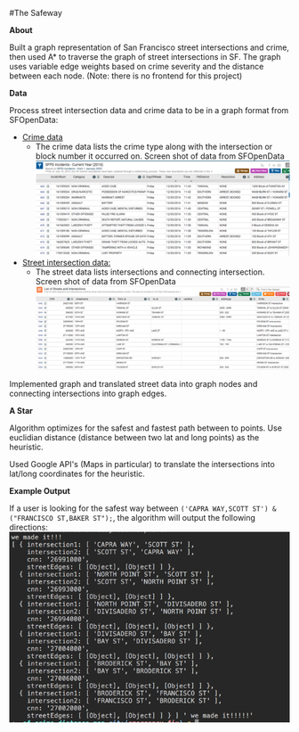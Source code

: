 #The Safeway

**About**

Built a graph representation of San Francisco street intersections and crime, then used A* to traverse the graph of street intersections in SF. The graph uses variable edge weights based on crime severity and the distance between each node. (Note: there is no frontend for this project)

**Data**

Process street intersection data and crime data to be in a graph format from SFOpenData:
 - [Crime data](https://data.sfgov.org/Public-Safety/SFPD-Incidents-Current-Year-2016-/9v2m-8wqu)
   - The crime data lists the crime type along with the intersection or block number it occurred on. Screen shot of data from SFOpenData ![data](https://github.com/courtneyod/sf-crime-distance-map/blob/master/images/crimedata.png)
 - [Street intersection data:](https://data.sfgov.org/Geographic-Locations-and-Boundaries/List-of-Streets-and-Intersections/pu5n-qu5c)
   - The street data lists intersections and connecting intersection. Screen shot of data from SFOpenData ![data](https://github.com/courtneyod/sf-crime-distance-map/blob/master/images/street-intersection.png)

Implemented graph and translated street data into graph nodes and connecting intersections into graph edges.

**A Star**

Algorithm optimizes for the safest and fastest path between to points. Use euclidian distance (distance between two lat and long points) as the heuristic.

Used Google API's (Maps in particular) to translate the intersections into lat/long coordinates for the heuristic.

 **Example Output**

 If a user is looking for the safest way between `('CAPRA WAY,SCOTT ST') & ("FRANCISCO ST,BAKER ST");`, the algorithm will output the following directions:
 ![Directions](https://github.com/courtneyod/sf-crime-distance-map/blob/master/images/directions.png)
